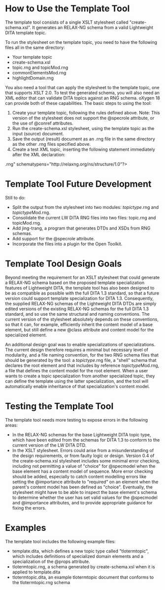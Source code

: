 # How to Use the Template Tool

The template tool consists of a single XSLT stylesheet called "create-schema.xsl". It generates an RELAX-NG schema from a valid Lightweight DITA template topic.

To run the stylesheet on the template topic, you need to have the following files all in the same directory:

* Your template topic
* create-schema.xsl
* topic.rng and topicMod.rng
* commonElementsMod.rng
* highlightDomain.rng

You also need a tool that can apply the stylesheet to the template topic, one that supports XSLT 2.0. To test the generated schema, you will also need an XML editor that can validate DITA topics against an RNG schema. oXygen 18 can provide both of these capabilities.
The basic steps to using the tool:

1. Create your template topic, following the rules defined above.
  Note: This version of the stylesheet does not support the @specrole attribute, or the use of @conref attributes.
2. Run the create-schema.xsl stylesheet, using the template topic as the input (source) document.
3. Save the output (result) document as an .rng file in the same directory as the other .rng files specified above.
4. Create a test XML topic, inserting the following statement immediately after the XML declaration:

<?xml-model href="<your-specialization>.rng" schematypens="http://relaxng.org/ns/structure/1.0"?>
 
# Template Tool Future Development

Still to do:
* Split the output from the stylesheet into two modules: *topictype*.rng and *topictype*Mod.rng.
* Consolidate the current LW DITA RNG files into two files: topic.rng and topicMod.rng.
* Add jing-trang, a program that generates DTDs and XSDs from RNG schemas.
* Add support for the @specrole attribute.
* Incorporate the files into a plugin for the Open Toolkit. 

# Template Tool Design Goals

Beyond meeting the requirement for an XSLT stylesheet that could generate a RELAX-NG schema based on the proposed template specialization features of Lightweight DITA, the template tool has also been designed to be as compatible as possible with the full DITA 1.3 standard, so that a future version could support template specialization for DITA 1.3. Consequently, the supplied RELAX-NG schemas of the Lightweight DITA DTDs are simply edited versions of the existing RELAX-NG schemas for the full DITA 1.3 standard, and so use the same structural and naming conventions. The current version of the stylesheet absolutely depends on these conventions, so that it can, for example, efficiently inherit the content model of a base element, but still define a new @class attribute and content model for the specialized element.

An additional design goal was to enable specializations of specializations. The current design therefore requires a minimal but necessary level of modularity, and a file naming convention, for the two RNG schema files that should be generated by the tool: a *topictype*.rng file, a "shell" schema that declares the root element and that includes by reference *topictype*Mod.rng, a file that defines the content model for the root element. When a user wants to create a topic specialization from another specialized topic, they can define the template using the latter specialization, and the tool will automatically enable inheritance of that specialization's content model.

# Testing the Template Tool

The template tool needs more testing to expose errors in the following areas:

* In the RELAX-NG schemas for the base Lightweight DITA topic type, which have been edited from the schemas for DITA 1.3 to conform to the current version of the LW DITA DTD.
* In the XSLT stylesheet. Errors could arise from a misunderstanding of the design requirements, or from faulty logic or design.
Version 0.4 of the create-schema.xsl stylesheet includes some minimal error checking, including not permitting a value of "choice" for @specmodel when the base element has a content model of sequence. More error checking should be added, especially to catch content modelling errors like setting the @importance attribute to "required" on an element when the parent's content model has been defined as "choice". Eventually, the stylesheet might have to be able to inspect the base element's schema to determine whether the user has set valid values for the @specmodel and @importance attributes, and to provide appropriate guidance for fixing the errors.

# Examples

The template tool includes the following example files:

* template.dita, which defines a new topic type called "tlotermtopic", which includes definitions of specialized domain elements and a specialization of the @props attribute.
* tlotermtopic.rng, a schema generated by create-schema.xsl when it is applied to template.dita
* tlotermtopic.dita, an example tlotermtopic document that conforms to the tlotermtopic.rng schema

